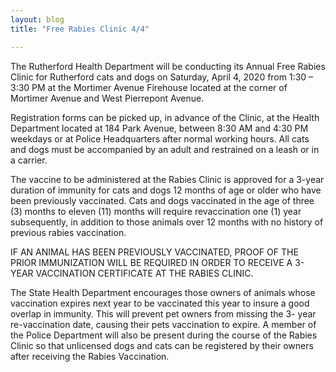 ```yaml
---
layout: blog
title: "Free Rabies Clinic 4/4"

---
```

The Rutherford Health Department will be conducting its Annual Free Rabies Clinic for Rutherford cats and
dogs on Saturday, April 4, 2020 from 1:30 – 3:30 PM at the Mortimer Avenue Firehouse located at the corner
of Mortimer Avenue and West Pierrepont Avenue. 

Registration forms can be picked up, in advance of the Clinic, at the Health Department located at 184 Park Avenue, between 8:30 AM and 4:30 PM weekdays or at Police Headquarters after normal working hours. All cats and dogs must be accompanied by an adult and
restrained on a leash or in a carrier. 

The vaccine to be administered at the Rabies Clinic is approved for a 3-year duration of immunity for cats and dogs 12 months of age or older who have been previously vaccinated. Cats and dogs vaccinated in the age of three (3) months to eleven (11) months will require revaccination one (1) year subsequently, in addition to those animals over 12 months with no history of previous rabies vaccination.

IF AN ANIMAL HAS BEEN PREVIOUSLY VACCINATED, PROOF OF THE PRIOR IMMUNIZATION WILL BE REQUIRED IN ORDER TO RECEIVE A 3-YEAR VACCINATION CERTIFICATE AT THE RABIES CLINIC.

The State Health Department encourages those owners of animals whose vaccination expires next year to be
vaccinated this year to insure a good overlap in immunity. This will prevent pet owners from missing the 3-
year re-vaccination date, causing their pets vaccination to expire. A member of the Police Department will also
be present during the course of the Rabies Clinic so that unlicensed dogs and cats can be registered by their
owners after receiving the Rabies Vaccination.
